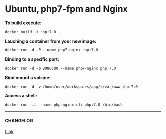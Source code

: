 
Ubuntu, php7-fpm and Nginx
================================


__To build execute:__
```
docker build -t php:7.0 .
```


__Lauching a container from your new image:__
```
docker run -d -P --name php7-nginx php:7.0
```


__Binding to a specific port:__
```
docker run -d -p 8080:80 --name php7-nginx php:7.0
```


__Bind mount a volume:__
```
docker run -d -v /home/user/workspaces/app/:/var/www php:7.0
```


__Access a shell:__
```
docker run -it --name php-nginx-cli php:7.0 /bin/bash
```

-------


#### CHANGELOG

[Link](https://github.com/luk4z7/docker-build-php7-fpm-nginx/blob/master/CHANGELOG.md])
